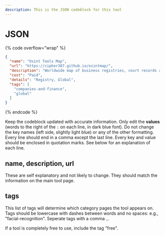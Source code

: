 ```yaml
---
description: This is the JSON codeblock for this tool
---
```


# JSON

{% code overflow="wrap" %}
```json
{
  "name": "Osint Tools Map",
  "url": "https://cipher387.github.io/osintmap/",
  "description": "Worldwide map of business registries, court records and other info, by @cyb\\_detective",
  "cost": "Paid",
  "details": "Registry, Global",
  "tags": [
    "companies-and-finance",
    "global"
  ]
}
```
{% endcode %}

Keep the codeblock updated with accurate information. Only edit the **values** (words to the right of the `:` on each line, in dark blue font). Do not change the key names (left side, slightly light blue) or any of the other formatting. Every line should end in a comma except the last line. Every key and value should be enclosed in quotation marks. See below for an explanation of each line.&#x20;

## name, description, url

These are self explanatory and not likely to change. They should match the information on the main tool page.

## tags

This list of tags will determine which category pages the tool appears on. Tags should be lowercase with dashes between words and no spaces: e.g., "facial-recognition". Seperate tags with a comma `,`.

If a tool is completely free to use, include the tag "free".


